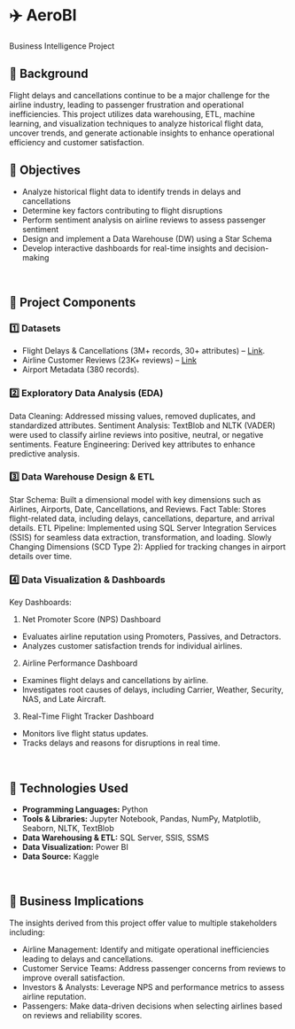 # ✈️ AeroBI
Business Intelligence Project
<br>


## 📌 Background
Flight delays and cancellations continue to be a major challenge for the airline industry, leading to passenger frustration and operational inefficiencies. This project utilizes data warehousing, ETL, machine learning, and visualization techniques to analyze historical flight data, uncover trends, and generate actionable insights to enhance operational efficiency and customer satisfaction.
<br>


## 🎯 Objectives
- Analyze historical flight data to identify trends in delays and cancellations
- Determine key factors contributing to flight disruptions
- Perform sentiment analysis on airline reviews to assess passenger sentiment
- Design and implement a Data Warehouse (DW) using a Star Schema
- Develop interactive dashboards for real-time insights and decision-making
<br>

## 📂 Project Components

### 1️⃣ Datasets
- Flight Delays & Cancellations (3M+ records, 30+ attributes) – [Link]([https://example.com](https://www.kaggle.com/datasets/patrickzel/flight-delay-and-cancellation-dataset-2019-2023?select=flights_sample_3m.csv)).
- Airline Customer Reviews (23K+ reviews) – [Link](https://www.kaggle.com/datasets/juhibhojani/airline-reviews)
- Airport Metadata (380 records).

### 2️⃣ Exploratory Data Analysis (EDA)
Data Cleaning: Addressed missing values, removed duplicates, and standardized attributes.
Sentiment Analysis: TextBlob and NLTK (VADER) were used to classify airline reviews into positive, neutral, or negative sentiments.
Feature Engineering: Derived key attributes to enhance predictive analysis.

### 3️⃣ Data Warehouse Design & ETL
Star Schema: Built a dimensional model with key dimensions such as Airlines, Airports, Date, Cancellations, and Reviews.
Fact Table: Stores flight-related data, including delays, cancellations, departure, and arrival details.
ETL Pipeline: Implemented using SQL Server Integration Services (SSIS) for seamless data extraction, transformation, and loading.
Slowly Changing Dimensions (SCD Type 2): Applied for tracking changes in airport details over time.

### 4️⃣ Data Visualization & Dashboards
Key Dashboards:
1. Net Promoter Score (NPS) Dashboard
  - Evaluates airline reputation using Promoters, Passives, and Detractors.
  - Analyzes customer satisfaction trends for individual airlines.
2. Airline Performance Dashboard
  - Examines flight delays and cancellations by airline.
  - Investigates root causes of delays, including Carrier, Weather, Security, NAS, and Late Aircraft.
3. Real-Time Flight Tracker Dashboard
  - Monitors live flight status updates.
  - Tracks delays and reasons for disruptions in real time.
<br>

## 🚀 Technologies Used
- **Programming Languages:** Python  
- **Tools & Libraries:** Jupyter Notebook, Pandas, NumPy, Matplotlib, Seaborn, NLTK, TextBlob  
- **Data Warehousing & ETL:** SQL Server, SSIS, SSMS 
- **Data Visualization:** Power BI  
- **Data Source:** Kaggle
<br>

## 📜 Business Implications
The insights derived from this project offer value to multiple stakeholders including:
- Airline Management: Identify and mitigate operational inefficiencies leading to delays and cancellations.
- Customer Service Teams: Address passenger concerns from reviews to improve overall satisfaction.
- Investors & Analysts: Leverage NPS and performance metrics to assess airline reputation.
- Passengers: Make data-driven decisions when selecting airlines based on reviews and reliability scores.
